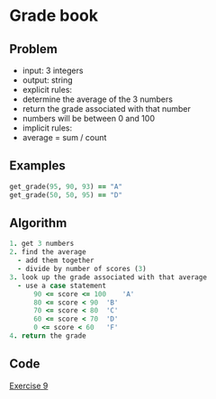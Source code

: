 # Grade book

## Problem

- input: 3 integers
- output: string
- explicit rules:
-   determine the average of the 3 numbers
-   return the grade associated with that number
-   numbers will be between 0 and 100
- implicit rules:
-   average = sum / count

## Examples

```ruby
get_grade(95, 90, 93) == "A"
get_grade(50, 50, 95) == "D"
```

## Algorithm

```ruby
1. get 3 numbers
2. find the average
  - add them together
  - divide by number of scores (3)
3. look up the grade associated with that average
  - use a case statement
      90 <= score <= 100	'A'
      80 <= score < 90	'B'
      70 <= score < 80	'C'
      60 <= score < 70	'D'
      0 <= score < 60	'F'
4. return the grade

```

## Code

[Exercise 9](/exercise_9.rb)